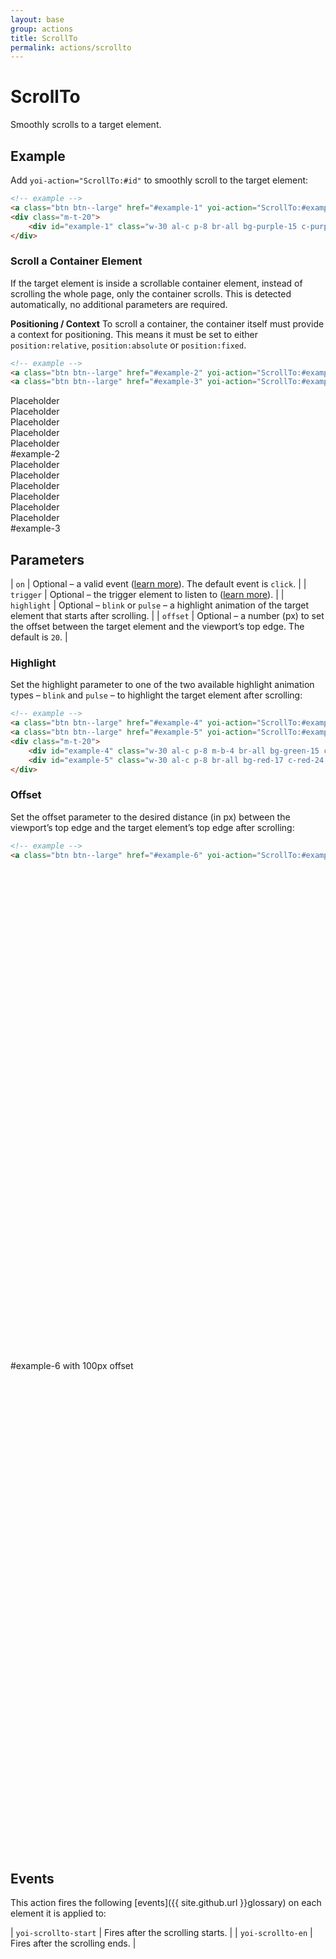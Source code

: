 ```yaml
---
layout: base
group: actions
title: ScrollTo
permalink: actions/scrollto
---
```


# ScrollTo

<p class="intro">Smoothly scrolls to a target element.</p>

## Example

Add `yoi-action="ScrollTo:#id"` to smoothly scroll to the target element:

```html
<!-- example -->
<a class="btn btn--large" href="#example-1" yoi-action="ScrollTo:#example-1;">Scroll to #example-1</a>
<div class="m-t-20">
    <div id="example-1" class="w-30 al-c p-8 br-all bg-purple-15 c-purple-24 fs-2">#example-1</div>
</div>
```

### Scroll a Container Element

If the target element is inside a scrollable container element, instead of scrolling the whole page, only the container scrolls. This is detected automatically, no additional parameters are required.

<p class="hint hint--primary"><b>Positioning / Context</b> To scroll a container, the container itself must provide a context for positioning. This means it must be set to either <code>position:relative</code>, <code>position:absolute</code> or <code>position:fixed</code>.</p>

```html
<!-- example -->
<a class="btn btn--large" href="#example-2" yoi-action="ScrollTo:#example-2;">Scroll to #example-2</a>
<a class="btn btn--large" href="#example-3" yoi-action="ScrollTo:#example-3;">Scroll to #example-3</a>
```

<div class="m-t-4 h-40 p-4 br-all b-all bc-base-22 pos-relative scr-y">
    <div class="w-25 al-c p-8 m-b-2 br-all bg-base-24 c-base-12 fs-2">Placeholder</div>
    <div class="w-25 al-c p-8 m-b-2 br-all bg-base-24 c-base-12 fs-2">Placeholder</div>
    <div class="w-25 al-c p-8 m-b-2 br-all bg-base-24 c-base-12 fs-2">Placeholder</div>
    <div class="w-25 al-c p-8 m-b-2 br-all bg-base-24 c-base-12 fs-2">Placeholder</div>
    <div class="w-25 al-c p-8 m-b-2 br-all bg-base-24 c-base-12 fs-2">Placeholder</div>
    <div id="example-2" class="w-25 al-c p-8 m-b-2 br-all bg-yellow-20 c-yellow-8 fs-2">#example-2</div>
    <div class="w-25 al-c p-8 m-b-2 br-all bg-base-24 c-base-12 fs-2">Placeholder</div>
    <div class="w-25 al-c p-8 m-b-2 br-all bg-base-24 c-base-12 fs-2">Placeholder</div>
    <div class="w-25 al-c p-8 m-b-2 br-all bg-base-24 c-base-12 fs-2">Placeholder</div>
    <div class="w-25 al-c p-8 m-b-2 br-all bg-base-24 c-base-12 fs-2">Placeholder</div>
    <div class="w-25 al-c p-8 m-b-2 br-all bg-base-24 c-base-12 fs-2">Placeholder</div>
    <div class="w-25 al-c p-8 m-b-2 br-all bg-base-24 c-base-12 fs-2">Placeholder</div>
    <div id="example-3" class="w-25 al-c p-8 m-b-2 br-all bg-yellow-20 c-yellow-8 fs-2">#example-3</div>
</div>

## Parameters

| `on`        | Optional – a valid event ([learn more](actions/index.html#the-on-parameter)). The default event is `click`.             |
| `trigger`   | Optional – the trigger element to listen to ([learn more](actions/index.html#the-trigger-parameter)).                   |
| `highlight` | Optional – `blink` or `pulse` – a highlight animation of the target element that starts after scrolling.                |
| `offset`    | Optional – a number (px) to set the offset between the target element and the viewport’s top edge. The default is `20`. |

### Highlight

Set the highlight parameter to one of the two available highlight animation types – `blink` and `pulse` – to highlight the target element after scrolling:

```html
<!-- example -->
<a class="btn btn--large" href="#example-4" yoi-action="ScrollTo:#example-4; highlight:blink;">Scroll to #example-4 and blink</a>
<a class="btn btn--large" href="#example-5" yoi-action="ScrollTo:#example-5; highlight:pulse;">Scroll to #example-5 and pulse</a>
<div class="m-t-20">
    <div id="example-4" class="w-30 al-c p-8 m-b-4 br-all bg-green-15 c-green-24 fs-2">#example-4</div>
    <div id="example-5" class="w-30 al-c p-8 br-all bg-red-17 c-red-24 fs-2">#example-5</div>
</div>
```

### Offset

Set the offset parameter to the desired distance (in px) between the viewport’s top edge and the target element’s top edge after scrolling:

```html
<!-- example -->
<a class="btn btn--large" href="#example-6" yoi-action="ScrollTo:#example-6; offset:100;">Scroll to #example-6</a>
```

<div style="margin:800px 0;">
    <div id="example-6" class="w-30 al-c p-8 m-b-4 br-all bg-green-15 c-green-24 fs-2">#example-6 with 100px offset</div>
</div>

## Events

This action fires the following [events]({{ site.github.url }}glossary) on each element it is applied to:

| `yoi-scrollto-start` | Fires after the scrolling starts. |
| `yoi-scrollto-en`    | Fires after the scrolling ends.   |